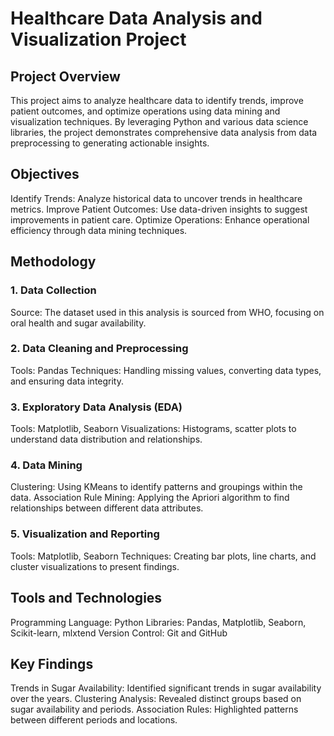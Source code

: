 # Healthcare Data Analysis and Visualization Project


## Project Overview
This project aims to analyze healthcare data to identify trends, improve patient outcomes, and optimize operations using data mining and visualization techniques. By leveraging Python and various data science libraries, the project demonstrates comprehensive data analysis from data preprocessing to generating actionable insights.


## Objectives
Identify Trends: Analyze historical data to uncover trends in healthcare metrics.
Improve Patient Outcomes: Use data-driven insights to suggest improvements in patient care.
Optimize Operations: Enhance operational efficiency through data mining techniques.


## Methodology
### 1. Data Collection
Source: The dataset used in this analysis is sourced from WHO, focusing on oral health and sugar availability.

### 2. Data Cleaning and Preprocessing
Tools: Pandas
Techniques: Handling missing values, converting data types, and ensuring data integrity.

### 3. Exploratory Data Analysis (EDA)
Tools: Matplotlib, Seaborn
Visualizations: Histograms, scatter plots to understand data distribution and relationships.

### 4. Data Mining
Clustering: Using KMeans to identify patterns and groupings within the data.
Association Rule Mining: Applying the Apriori algorithm to find relationships between different data attributes.

### 5. Visualization and Reporting
Tools: Matplotlib, Seaborn
Techniques: Creating bar plots, line charts, and cluster visualizations to present findings.


## Tools and Technologies
Programming Language: Python
Libraries: Pandas, Matplotlib, Seaborn, Scikit-learn, mlxtend
Version Control: Git and GitHub


## Key Findings
Trends in Sugar Availability: Identified significant trends in sugar availability over the years.
Clustering Analysis: Revealed distinct groups based on sugar availability and periods.
Association Rules: Highlighted patterns between different periods and locations.
